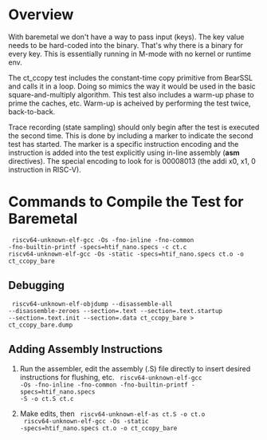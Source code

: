 
# Overview
With baremetal we don't have a way to pass input (keys). The key value needs to be hard-coded into the binary. That's why there is a binary for every key.
This is essentially running in M-mode with no kernel or runtime env.

The ct_ccopy test includes the constant-time copy primitive from BearSSL and calls it in a loop. Doing so mimics the way it would be used in the basic square-and-multiply algorithm.
This test also includes a warm-up phase to prime the caches, etc. Warm-up is acheived by performing the test twice, back-to-back. 

Trace recording (state sampling) should only begin after the test is executed the second time. This is done by including a marker to indicate the second test has started. The marker is a specific instruction encoding and the instruction is added into the test explicitly using in-line assembly (__asm__ directives). The special encoding to look for is 00008013 (the addi x0, x1, 0 instruction in RISC-V).


# Commands to Compile the Test for Baremetal

<code> riscv64-unknown-elf-gcc -Os -fno-inline -fno-common -fno-builtin-printf -specs=htif_nano.specs -c ct.c </code>
<code> riscv64-unknown-elf-gcc -Os -static -specs=htif_nano.specs ct.o -o ct_ccopy_bare </code>

## Debugging

<code> riscv64-unknown-elf-objdump --disassemble-all --disassemble-zeroes --section=.text --section=.text.startup --section=.text.init --section=.data ct_ccopy_bare > ct_ccopy_bare.dump </code>


## Adding Assembly Instructions

1. Run the assembler, edit the assembly (.S) file directly to insert desired instructions for flushing, etc.
<code> riscv64-unknown-elf-gcc -Os -fno-inline -fno-common -fno-builtin-printf -specs=htif_nano.specs -S -o ct.S ct.c </code>

2. Make edits, then
<code> riscv64-unknown-elf-as ct.S -o ct.o </code>
<code> riscv64-unknown-elf-gcc -Os -static -specs=htif_nano.specs ct.o -o ct_ccopy_bare </code>

